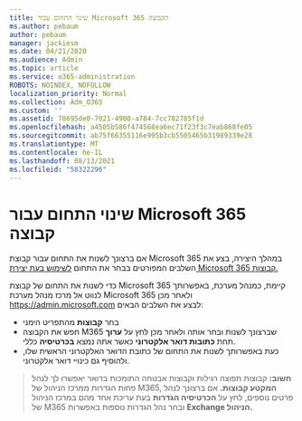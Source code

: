 ```yaml
---
title: שינוי התחום עבור Microsoft 365 הקבוצה
ms.author: pebaum
author: pebaum
manager: jackiesm
ms.date: 04/21/2020
ms.audience: Admin
ms.topic: article
ms.service: o365-administration
ROBOTS: NOINDEX, NOFOLLOW
localization_priority: Normal
ms.collection: Adm_O365
ms.custom: ''
ms.assetid: 78695de0-7021-4900-a784-7cc782785f1d
ms.openlocfilehash: a4505b586f474568ea6ec71f23f3c7eab868fe05
ms.sourcegitcommit: ab75f66355116e995b3cb5505465b31989339e28
ms.translationtype: MT
ms.contentlocale: he-IL
ms.lasthandoff: 08/13/2021
ms.locfileid: "58322296"
---
```

# <a name="change-the-domain-for-a-microsoft-365-group"></a>שינוי התחום עבור Microsoft 365 קבוצה

אם ברצונך לשנות את התחום עבור קבוצת Microsoft 365 במהלך היצירה, בצע את השלבים המפורטים בבחר את התחום [לשימוש בעת יצירת Microsoft 365 קבוצות.](https://docs.microsoft.com/microsoft-365/admin/create-groups/choose-domain-to-create-groups)

כדי לשנות את התחום של קבוצת Microsoft 365 קיימת, כמנהל מערכת, באפשרותך לנווט אל מרכז מנהל מערכת Microsoft 365 ולאחר מכן https://admin.microsoft.com לבצע את השלבים הבאים:

- בחר **קבוצות** מהתפריט הימני
- חפש את הקבוצה M365 שברצונך לשנות ובחר אותה ולאחר מכן לחץ על **ערוך** תחת **כתובות דואר אלקטרוני** כאשר אתה נמצא **בכרטיסיה** כללי.
- כעת באפשרותך לשנות את התחום של כתובת הדואר האלקטרוני הראשית שלו, ולהוסיף גם כינויי דואר אלקטרוני.

> **חשוב:** קבוצות תפוצה רגילות וקבוצות אבטחה התומכות בדואר יאפשרו לך לנהל פחות הגדרות ממרכז הניהול של M365, **המקטע קבוצות.** אם ברצונך לנהל פרטים נוספים, לחץ על **הכרטיסיה הגדרות** בעת עריכת אחד מהם במרכז הניהול של M365 ובחר נהל הגדרות נוספות באפשרות **Exchange הניהול.**